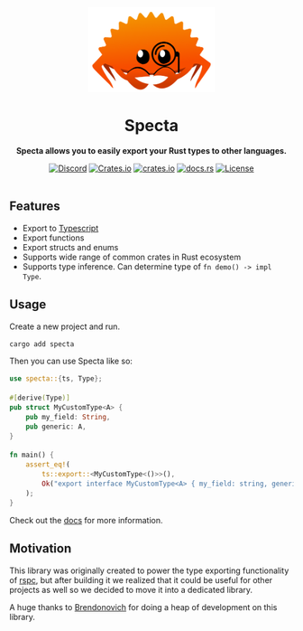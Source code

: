 <div align="center">
    <img height="150" src=".github/logo.png" alt="Specta Logo"></img>
    <h1>Specta</h1>
    <p><b>Specta allows you to easily export your Rust types to other languages.</b></p>
    <a href="https://discord.gg/4V9M5sksw8"><img src="https://img.shields.io/discord/1011665225809924136?style=flat-square" alt="Discord"></a>
    <a href="https://crates.io/crates/specta"><img src="https://img.shields.io/crates/d/specta?style=flat-square" alt="Crates.io"></a>
    <a href="https://crates.io/crates/rspc"><img src="https://img.shields.io/crates/v/rspc.svg?style=flat-square"
    alt="crates.io" /></a>
    <a href="https://docs.rs/specta"><img src="https://img.shields.io/badge/docs-latest-blue.svg?style=flat-square" alt="docs.rs" /></a>
    <a href="/LICENSE.md"><img src="https://img.shields.io/crates/l/specta?style=flat-square" alt="License"></a>
</div>

<br>

## Features

 - Export to [Typescript](https://www.typescriptlang.org)
 - Export functions
 - Export structs and enums
 - Supports wide range of common crates in Rust ecosystem
 - Supports type inference. Can determine type of `fn demo() -> impl Type`.

## Usage

Create a new project and run.

```bash
cargo add specta
```

Then you can use Specta like so:

```rust
use specta::{ts, Type};

#[derive(Type)]
pub struct MyCustomType<A> {
    pub my_field: String,
    pub generic: A,
}

fn main() {
    assert_eq!(
        ts::export::<MyCustomType<()>>(),
        Ok("export interface MyCustomType<A> { my_field: string, generic: A }".to_string())
    );
}
```

Check out the [docs](https://docs.rs/specta) for more information.


## Motivation

This library was originally created to power the type exporting functionality of [rspc](https://rspc.dev), but after building it we realized that it could be useful for other projects as well so we decided to move it into a dedicated library.

A huge thanks to [Brendonovich](https://github.com/brendonovich) for doing a heap of development on this library.

